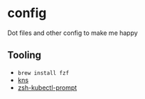 # config
Dot files and other config to make me happy

## Tooling

* `brew install fzf`
* [kns](https://github.com/blendle/kns)
* [zsh-kubectl-prompt](https://github.com/superbrothers/zsh-kubectl-prompt)
